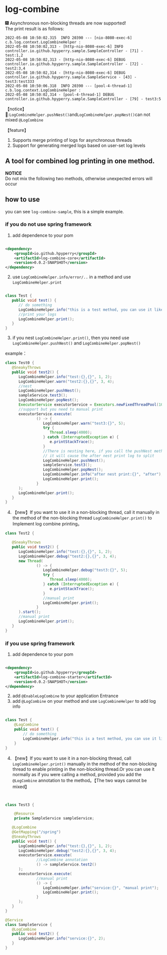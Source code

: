 # log-combine

🎆 Asynchronous non-blocking threads are now supported!  
The print result is as follows:

```text
2022-05-08 10:50:02.315  INFO 20390 --- [nio-8080-exec-6] c.b.log.context.LogCombineHelper : 
2022-05-08 10:50:02,313 - [http-nio-8080-exec-6] INFO controller.io.github.hpyperry.sample.SampleController - [71] - test:1,2
2022-05-08 10:50:02,313 - [http-nio-8080-exec-6] DEBUG controller.io.github.hpyperry.sample.SampleController - [72] - test2:3,4
2022-05-08 10:50:02,314 - [http-nio-8080-exec-6] DEBUG controller.io.github.hpyperry.sample.SampleService - [43] - test3:test333
2022-05-08 10:50:06.318  INFO 20390 --- [pool-4-thread-1] c.b.log.context.LogCombineHelper : 
2022-05-08 10:50:02,314 - [pool-4-thread-1] DEBUG controller.io.github.hpyperry.sample.SampleController - [79] - test3:5
```

【notice】 📢:`LogCombineHelper.pushNest()`and`LogCombineHelper.popNest()`can not mixed `@LogCombine`

【feature】

1. Supports merge printing of logs for asynchronous threads
2. Support for generating merged logs based on user-set log levels

## A tool for combined log printing in one method.

**NOTICE**  
Do not mix the following two methods, otherwise unexpected errors will occur

## how to use

you can see `log-combine-sample`, this is a simple example.

### if you do not use spring framework

1. add dependence to your pom

```xml

<dependency>
    <groupId>io.github.hpyperry</groupId>
    <artifactId>log-combine-core</artifactId>
    <version>0.0.2-SNAPSHOT</version>
</dependency>
```

2. use `LogCombineHelper.info/error/..` in a method and use `LogCombineHelper.print`

```java

class Test {
   public void test() {
      // do something
      LogCombineHelper.info("this is a test method, you can use it like {}", "logback");
      //print your logs
      LogCombineHelper.print();
   }
}

```

3. if you nest `LogCombineHelper.print()`, then you need use `LogCombineHelper.pushNest()`
   and `LogCombineHelper.popNest()`

example：

```java
class Test0 {
   @SneakyThrows
   public void test2() {
      LogCombineHelper.info("test:{},{}", 1, 2);
      LogCombineHelper.warn("test2:{},{}", 3, 4);
      //nest
      LogCombineHelper.pushNest();
      sampleService.test3();
      LogCombineHelper.popNest();
      ExecutorService executorService = Executors.newFixedThreadPool(10);
      //support but you need to manual print
      executorService.execute(
              () -> {
                 LogCombineHelper.warn("test3:{}", 5);
                 try {
                    Thread.sleep(4000);
                 } catch (InterruptedException e) {
                    e.printStackTrace();
                 }
                 //There is nesting here, if you call the pushNest method before the method and then call popNest, 
                 // it will cause the after nest print log to split
                 LogCombineHelper.pushNest();
                 sampleService.test3();
                 LogCombineHelper.popNest();
                 LogCombineHelper.info("after nest print:{}", "after");
                 LogCombineHelper.print();
              }
      );
      LogCombineHelper.print();
   }
}
```

4. 【new】If you want to use it in a non-blocking thread, call it manually in the method of the non-blocking thread
   `LogCombineHelper.print()` to Implement log combine printing。

```java
class Test2 {

   @SneakyThrows
   public void test2() {
      LogCombineHelper.info("test:{},{}", 1, 2);
      LogCombineHelper.debug("test2:{},{}", 3, 4);
      new Thread(
              () -> {
                 LogCombineHelper.debug("test3:{}", 5);
                 try {
                    Thread.sleep(4000);
                 } catch (InterruptedException e) {
                    e.printStackTrace();
                 }
                 //manual print
                 LogCombineHelper.print();
              }
      ).start();
      //manual print
      LogCombineHelper.print();
   }
}
```

### if you use spring framework

1. add dependence to your pom

```xml

<dependency>
    <groupId>io.github.hpyperry</groupId>
    <artifactId>log-combine-starter</artifactId>
    <version>0.0.2-SNAPSHOT</version>
</dependency>
```

2. add `@EnableLogCombine` to your application Entrance
3. add `@LogCombine` on your method and use `LogCombineHelper` to add log info

```java

class Test {
    @LogCombine
    public void test() {
        // do something
        LogCombineHelper.info("this is a test method, you can use it like {}", "logback");
    }
}

```

4. 【new】If you want to use it in a non-blocking thread, call `LogCombineHelper.print()` manually in the method of the
   non-blocking thread to enable printing in the non-blocking thread.Or you can use it normally as if you were calling a
   method, provided you add the `@LogCombine` annotation to the method。【The two ways cannot be mixed】

```java


class Test3 {

    @Resource
    private SampleService sampleService;

   @LogCombine
   @GetMapping("/spring")
   @SneakyThrows
   public void test() {
      LogCombineHelper.info("test:{},{}", 1, 2);
      LogCombineHelper.debug("test2:{},{}", 3, 4);
      executorService.execute(
              //LogCombine annotation
              () -> sampleService.test2()
      );
      executorService.execute(
              //manual print
              () -> {
                 LogCombineHelper.info("service:{}", "manual print");
                 LogCombineHelper.print();
              }
      );
   }
}

@Service
class SampleService {
   @LogCombine
   public void test2() {
      LogCombineHelper.info("service:{}", 2);
   }
}
```